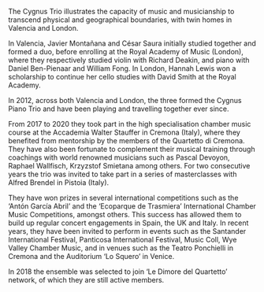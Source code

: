 The Cygnus Trio illustrates the capacity of music and musicianship to transcend physical and geographical boundaries, with twin homes in Valencia and London.

In Valencia, Javier Montañana and César Saura initially studied together and formed a duo, before enrolling at the Royal Academy of Music (London), where they respectively studied violin with Richard Deakin, and piano with Daniel Ben-Pienaar and William Fong. In London, Hannah Lewis won a scholarship to continue her cello studies with David Smith at the Royal Academy.

In 2012, across both Valencia and London, the three formed the Cygnus Piano Trio and have been playing and travelling together ever since.

From 2017 to 2020 they took part in the high specialisation chamber music course at the Accademia Walter Stauffer in Cremona (Italy), where they benefited from mentorship by the members of the Quartetto di Cremona. They have also been fortunate to complement their musical training through coachings with world renowned musicians such as Pascal Devoyon, Raphael Wallfisch, Krzyzstof Smietana among others. For two consecutive years the trio was invited to take part in a series of masterclasses with Alfred Brendel in Pistoia (Italy).

They have won prizes in several international competitions such as the ‘Antón García Abril’ and the ‘Ecoparque de Trasmiera’ International Chamber Music Competitions, amongst others. This success has allowed them to build up regular concert engagements in Spain, the UK and Italy. In recent years, they have been invited to perform in events such as the Santander International Festival, Panticosa International Festival, Music Coll, Wye Valley Chamber Music, and in venues such as the Teatro Ponchielli in Cremona and the Auditorium ‘Lo Squero’ in Venice.

In 2018 the ensemble was selected to join ‘Le Dimore del Quartetto’ network, of which they are still active members.